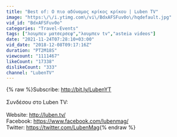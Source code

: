 ```yaml
---
title: "Best of: Ο πιο αδύναμος κρίκος κρίκου | Luben TV"
image: "https:\/\/i.ytimg.com\/vi\/BdxAFSFuv0o\/hqdefault.jpg"
vid_id: "BdxAFSFuv0o"
categories: "Travel-Events"
tags: ["λουμπεν ματσερσεφ","λουμπεν tv","asteia videos"]
date: "2021-11-24T07:28:10+03:00"
vid_date: "2018-12-08T09:17:16Z"
duration: "PT2M18S"
viewcount: "1111467"
likeCount: "17338"
dislikeCount: "333"
channel: "LubenTV"
---
```

{% raw %}Subscribe: <a rel="nofollow" target="blank" href="http://bit.ly/LubenYT">http://bit.ly/LubenYT</a><br /><br />Συνδέσου στο Luben TV:<br /><br />Website: <a rel="nofollow" target="blank" href="http://luben.tv/">http://luben.tv/</a><br />Facebook: <a rel="nofollow" target="blank" href="https://www.facebook.com/lubenmag/">https://www.facebook.com/lubenmag/</a><br />Twitter: <a rel="nofollow" target="blank" href="https://twitter.com/LubenMag">https://twitter.com/LubenMag</a>{% endraw %}
